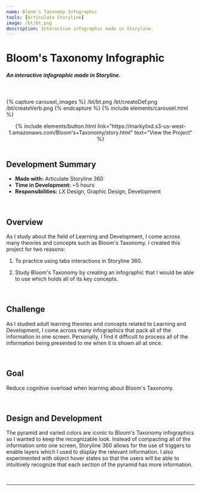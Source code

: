 ```yaml
---
name: Bloom's Taxonomy Infographic
tools: [Articulate Storyline]
image: /bt/bt.png
description: Interactive infographic made in Storyline.
---
```

# **Bloom's Taxonomy Infographic** 
##### An interactive infographic made in Storyline.

<br>

{% capture carousel_images %}
/bt/bt.png
/bt/createDef.png
/bt/createVerb.png
{% endcapture %}
{% include elements/carousel.html %}


<center> {% include elements/button.html link="https://markyilxd.s3-us-west-1.amazonaws.com/Bloom's+Taxonomy/story.html" text="View the Project" %} </center>

<br>

## Development Summary

- **Made with:** Articulate Storyline 360
- **Time in Development:** ~5 hours
- **Responsibilities:** LX Design, Graphic Design, Development

<br>

## Overview

As I study about the field of Learning and Development, I come across many theories and concepts such as Bloom's Taxonomy. I created this project for two reasons:

1. To practice using tabs interactions in Storyline 360. 

2. Study Bloom's Taxonomy by creating an infographic that I would be able to use which holds all of its key concepts.

<br>

## Challenge

As I studied adult learning theories and concepts related to Learning and Development, I come across many infographics that pack all of the information in one screen. Personally, I find it difficult to process all of the information being presented to me when it is shown all at once.

<br>

## Goal

Reduce cognitive overload when learning about Bloom's Taxonomy.

<br>

## Design and Development

The pyramid and varied colors are iconic to Bloom's Taxonomy infographics so I wanted to keep the recognizable look. Instead of compacting all of the information onto one screen, Storyline 360 allows for the use of triggers to enable layers which I used to display the relevant information. I also experimented with object hover states so that the users will be able to intuitively recognize that each section of the pyramid has more information.

<br>

___
